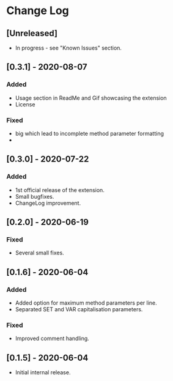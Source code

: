 # Change Log

## [Unreleased]
- In progress - see "Known Issues" section.

## [0.3.1] - 2020-08-07
### Added
- Usage section in ReadMe and Gif showcasing the extension
- License

### Fixed
- big which lead to incomplete method parameter formatting
-

## [0.3.0] - 2020-07-22
### Added
- 1st official release of the extension.
- Small bugfixes.
- ChangeLog improvement.

## [0.2.0] - 2020-06-19
### Fixed
- Several small fixes.

## [0.1.6] - 2020-06-04
### Added
- Added option for maximum method parameters per line.
- Separated SET and VAR capitalisation parameters.
### Fixed
- Improved comment handling.

## [0.1.5] - 2020-06-04
- Initial internal release.